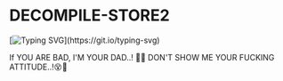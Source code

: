 # DECOMPILE-STORE2

[![Typing SVG](https://readme-typing-svg.demolab.com?font=Fira+Code&size=27&pause=1000&color=FF4B4B&background=4AFFC600&width=435&lines=Hello+Brother%2C+It's+Sagor..!+%F0%9F%98%BB+++Tools+from+Cyber+%E2%80%8B%E2%80%8BZone-BCZ+Team+have+been+published%2C+enjoy..!)](https://git.io/typing-svg)


If YOU ARE BAD, I'M YOUR DAD..! 💛🍂
DON'T SHOW ME YOUR FUCKING ATTITUDE..!😵🖤
